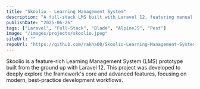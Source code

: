 ```yaml
---
title: "Skoolio - Learning Management System"
description: "A full-stack LMS built with Laravel 12, featuring manual authentication, role-based access control, course management, notifications, and background queues."
publishDate: "2025-06-26"
tags: ["Laravel", "Full-Stack", "Blade", "AlpineJS", "Pest"]
image: "/images/projects/skoolio.jpeg"
siteUrl: ""
repoUrl: "https://github.com/rakha00/Skoolio-Learning-Management-System"
---
```


Skoolio is a feature-rich Learning Management System (LMS) prototype built from the ground up with Laravel 12. This project was developed to deeply explore the framework's core and advanced features, focusing on modern, best-practice development workflows.
